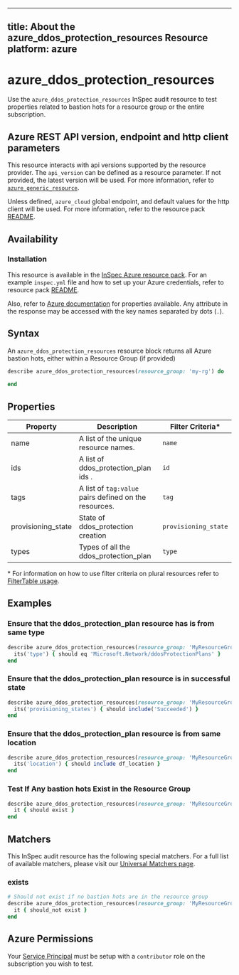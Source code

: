---
title: About the azure_ddos_protection_resources Resource
platform: azure
 ---

# azure_ddos_protection_resources

Use the `azure_ddos_protection_resources` InSpec audit resource to test properties related to bastion hots for a resource group or the entire subscription.

## Azure REST API version, endpoint and http client parameters

This resource interacts with api versions supported by the resource provider.
The `api_version` can be defined as a resource parameter.
If not provided, the latest version will be used.
For more information, refer to [`azure_generic_resource`](azure_generic_resource.md).

Unless defined, `azure_cloud` global endpoint, and default values for the http client will be used.
For more information, refer to the resource pack [README](../../README.md).

## Availability

### Installation

This resource is available in the [InSpec Azure resource pack](https://github.com/inspec/inspec-azure).
For an example `inspec.yml` file and how to set up your Azure credentials, refer to resource pack [README](../../README.md#Service-Principal).


Also, refer to [Azure documentation](https://docs.microsoft.com/en-us/rest/api/virtualnetwork/ddos-protection-plans/list) for  properties available.
Any attribute in the response may be accessed with the key names separated by dots (`.`).
## Syntax

An `azure_ddos_protection_resources` resource block returns all Azure bastion hots, either within a Resource Group (if provided)
 ```ruby
 describe azure_ddos_protection_resources(resource_group: 'my-rg') do
   
 end
 ```

## Properties

|Property       | Description                                                                          | Filter Criteria<superscript>*</superscript> |
 |---------------|--------------------------------------------------------------------------------------|-----------------|
| name           | A list of the unique resource names.                                                | `name`            |
| ids            | A list of ddos_protection_plan ids .                                                       | `id`              |
| tags           | A list of `tag:value` pairs defined on the resources.                               | `tag`             |
| provisioning_state             | State of ddos_protection creation                                      | `provisioning_state`         |
| types             |   Types of all the ddos_protection_plan | `type` |

<superscript>*</superscript> For information on how to use filter criteria on plural resources refer to [FilterTable usage](https://github.com/inspec/inspec/blob/master/dev-docs/filtertable-usage.md).


## Examples

### Ensure that the ddos_protection_plan resource has is from same type
 ```ruby
 describe azure_ddos_protection_resources(resource_group: 'MyResourceGroup', name: 'ddosProtectionPlans') do
   its('type') { should eq 'Microsoft.Network/ddosProtectionPlans' }
 end
 ```
### Ensure that the ddos_protection_plan resource is in successful state
 ```ruby
 describe azure_ddos_protection_resources(resource_group: 'MyResourceGroup') do
   its('provisioning_states') { should include('Succeeded') }
 end
 ```

### Ensure that the ddos_protection_plan resource is from same location
 ```ruby
 describe azure_ddos_protection_resources(resource_group: 'MyResourceGroup') do
   its('location') { should include df_location }
 end
 ```
### Test If Any bastion hots Exist in the Resource Group
 ```ruby
 describe azure_ddos_protection_resources(resource_group: 'MyResourceGroup') do
   it { should exist }
 end
 ```

## Matchers

This InSpec audit resource has the following special matchers. For a full list of available matchers, please visit our [Universal Matchers page](https://www.inspec.io/docs/reference/matchers/).

### exists
 ```ruby
 # Should not exist if no bastion hots are in the resource group
 describe azure_ddos_protection_resources(resource_group: 'MyResourceGroup') do
   it { should_not exist }
 end
 ```
## Azure Permissions

Your [Service Principal](https://docs.microsoft.com/en-us/azure/azure-resource-manager/resource-group-create-service-principal-portal) must be setup with a `contributor` role on the subscription you wish to test.

